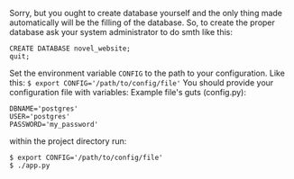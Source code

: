 Sorry, but you ought to create database yourself
and the only thing made automatically will be the filling of the database.
So, to create the proper database ask your system administrator to do smth like this:
```$ psql -d postgres
CREATE DATABASE novel_website;
quit;
```
Set the environment variable `CONFIG` to the path to your configuration.
Like this: `$ export CONFIG='/path/to/config/file'`
You should provide your configuration file with variables:
Example file's guts (config.py):
```
DBNAME='postgres'
USER='postgres'
PASSWORD='my_password'
```
within the project directory run:
```
$ export CONFIG='/path/to/config/file'
$ ./app.py
```

